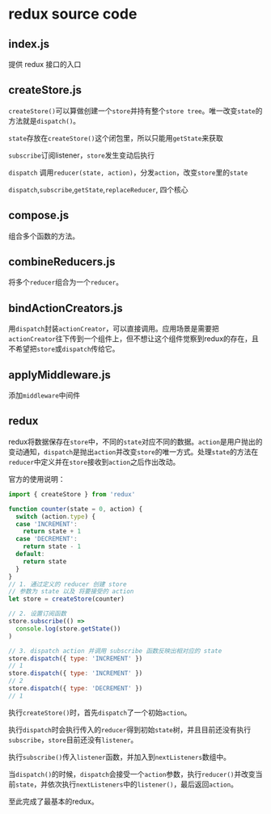 # redux source code

## index.js

提供 redux 接口的入口

## createStore.js

`createStore()`可以算做创建一个`store`并持有整个`store tree`。唯一改变`state`的方法就是`dispatch()`。

`state`存放在`createStore()`这个闭包里，所以只能用`getState`来获取

`subscribe`订阅listener，`store`发生变动后执行

`dispatch` 调用`reducer(state, action)`，分发`action`，改变`store`里的`state`

`dispatch`,`subscribe`,`getState`,`replaceReducer`, 四个核心

## compose.js

组合多个函数的方法。

## combineReducers.js

将多个`reducer`组合为一个`reducer`。

## bindActionCreators.js

用`dispatch`封装`actionCreator`，可以直接调用。应用场景是需要把`actionCreator`往下传到一个组件上，但不想让这个组件觉察到redux的存在，且不希望把`store`或`dispatch`传给它。

## applyMiddleware.js

添加`middleware`中间件

## redux

redux将数据保存在`store`中，不同的`state`对应不同的数据。`action`是用户抛出的变动通知，`dispatch`是抛出`action`并改变`store`的唯一方式。处理`state`的方法在`reducer`中定义并在`store`接收到`action`之后作出改动。

官方的使用说明：

```javascript
import { createStore } from 'redux'

function counter(state = 0, action) {
  switch (action.type) {
  case 'INCREMENT':
    return state + 1
  case 'DECREMENT':
    return state - 1
  default:
    return state
  }
}
// 1. 通过定义的 reducer 创建 store
// 参数为 state 以及 将要接受的 action
let store = createStore(counter)

// 2. 设置订阅函数
store.subscribe(() =>
  console.log(store.getState())
)

// 3. dispatch action 并调用 subscribe 函数反映出相对应的 state
store.dispatch({ type: 'INCREMENT' })
// 1
store.dispatch({ type: 'INCREMENT' })
// 2
store.dispatch({ type: 'DECREMENT' })
// 1
```

执行`createStore()`时，首先`dispatch`了一个初始`action`。

执行`dispatch`时会执行传入的`reducer`得到初始`state`树，并且目前还没有执行`subscribe`，`store`目前还没有`listener`。

执行`subscribe()`传入`listener`函数，并加入到`nextListeners`数组中。

当`dispatch()`的时候，`dispatch`会接受一个`action`参数，执行`reducer()`并改变当前`state`，并依次执行`nextListeners`中的`listener()`，最后返回`action`。

至此完成了最基本的redux。